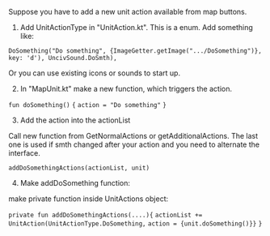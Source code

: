 Suppose you have to add a new unit action available from map buttons.

1. Add UnitActionType in "UnitAction.kt".
This is a enum.
Add something like:

`DoSomething("Do something", {ImageGetter.getImage(".../DoSomething")}, key: 'd'), UncivSound.DoSmth),`

Or you can use existing icons or sounds to start up.

2. In "MapUnit.kt" make a new function, which triggers the action.

`fun doSomething()`
`{`
`action = "Do something"`
`}`

3. Add the action into the actionList

Call new function from GetNormalActions or getAdditionalActions.
The last one is used if smth changed after your action and you need to alternate the interface.

`addDoSomethingActions(actionList, unit)`

4. Make addDoSomething function:

make private function inside UnitActions object:

`private fun addDoSomethingActions(....){`
`actionList += UnitAction(UnitActionType.DoSomething,`
`action = {unit.doSomething()}}`
`}`